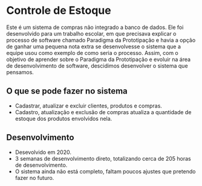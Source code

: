 # Controle de Estoque

Este é um sistema de compras não integrado a banco de dados. Ele foi desenvolvido para um trabalho escolar, em que precisava explicar o processo de software chamado Paradigma da Prototipação e havia a opção de ganhar uma pequena nota extra se desenvolvesse o sistema que a equipe usou como exemplo de como seria o processo.
Assim, com o objetivo de aprender sobre o Paradigma da Prototipação e evoluir na área de desenvolvimento de software, descidimos desenvolver o sistema que pensamos.

## O que se pode fazer no sistema

* Cadastrar, atualizar e excluir clientes, produtos e compras.
* Cadastro, atualização e exclusão de compras atualiza a quantidade de estoque dos produtos envolvidos nela.
## Desenvolvimento

* Desevolvido em 2020.
* 3 semanas de desenvolvimento direto, totalizando cerca de 205 horas de desenvolvimento.
* O sistema ainda não está completo, faltam poucos ajustes que pretendo fazer no futuro.
